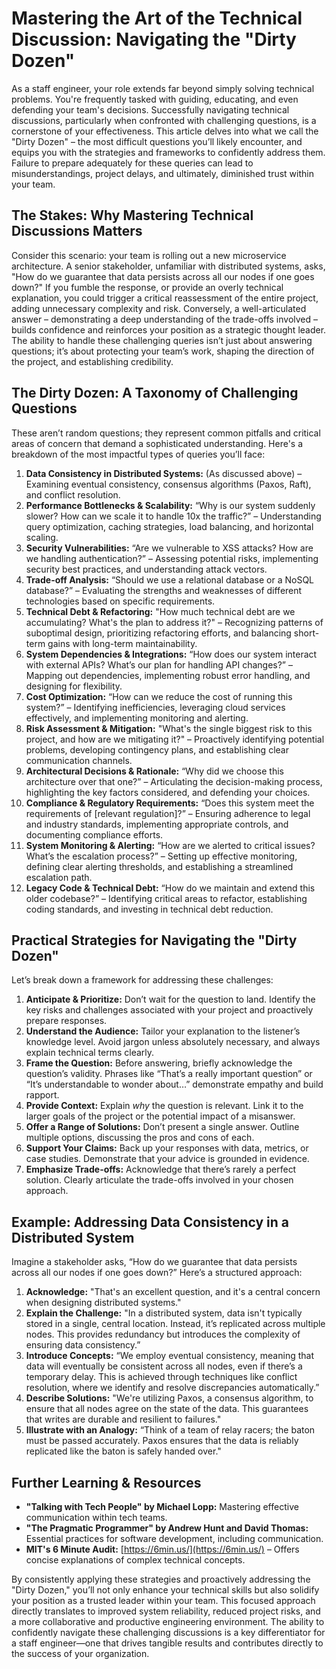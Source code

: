 # Mastering the Art of the Technical Discussion: Navigating the "Dirty Dozen"

As a staff engineer, your role extends far beyond simply solving technical problems. You're frequently tasked with guiding, educating, and even defending your team's decisions. Successfully navigating technical discussions, particularly when confronted with challenging questions, is a cornerstone of your effectiveness. This article delves into what we call the "Dirty Dozen" – the most difficult questions you’ll likely encounter, and equips you with the strategies and frameworks to confidently address them. Failure to prepare adequately for these queries can lead to misunderstandings, project delays, and ultimately, diminished trust within your team.

## The Stakes: Why Mastering Technical Discussions Matters

Consider this scenario: your team is rolling out a new microservice architecture. A senior stakeholder, unfamiliar with distributed systems, asks, "How do we guarantee that data persists across all our nodes if one goes down?" If you fumble the response, or provide an overly technical explanation, you could trigger a critical reassessment of the entire project, adding unnecessary complexity and risk. Conversely, a well-articulated answer – demonstrating a deep understanding of the trade-offs involved – builds confidence and reinforces your position as a strategic thought leader. The ability to handle these challenging queries isn’t just about answering questions; it’s about protecting your team’s work, shaping the direction of the project, and establishing credibility.

## The Dirty Dozen: A Taxonomy of Challenging Questions

These aren’t random questions; they represent common pitfalls and critical areas of concern that demand a sophisticated understanding. Here's a breakdown of the most impactful types of queries you’ll face:

1. **Data Consistency in Distributed Systems:** (As discussed above) – Examining eventual consistency, consensus algorithms (Paxos, Raft), and conflict resolution.
2. **Performance Bottlenecks & Scalability:** “Why is our system suddenly slower? How can we scale it to handle 10x the traffic?” – Understanding query optimization, caching strategies, load balancing, and horizontal scaling.
3. **Security Vulnerabilities:** “Are we vulnerable to XSS attacks? How are we handling authentication?” – Assessing potential risks, implementing security best practices, and understanding attack vectors.
4. **Trade-off Analysis:** “Should we use a relational database or a NoSQL database?” – Evaluating the strengths and weaknesses of different technologies based on specific requirements.
5. **Technical Debt & Refactoring:** "How much technical debt are we accumulating? What's the plan to address it?" – Recognizing patterns of suboptimal design, prioritizing refactoring efforts, and balancing short-term gains with long-term maintainability.
6. **System Dependencies & Integrations:** “How does our system interact with external APIs? What’s our plan for handling API changes?” – Mapping out dependencies, implementing robust error handling, and designing for flexibility.
7. **Cost Optimization:** “How can we reduce the cost of running this system?” – Identifying inefficiencies, leveraging cloud services effectively, and implementing monitoring and alerting.
8. **Risk Assessment & Mitigation:** "What's the single biggest risk to this project, and how are we mitigating it?" – Proactively identifying potential problems, developing contingency plans, and establishing clear communication channels.
9. **Architectural Decisions & Rationale:** “Why did we choose this architecture over that one?” – Articulating the decision-making process, highlighting the key factors considered, and defending your choices.
10. **Compliance & Regulatory Requirements:** “Does this system meet the requirements of [relevant regulation]?” – Ensuring adherence to legal and industry standards, implementing appropriate controls, and documenting compliance efforts.
11. **System Monitoring & Alerting:** “How are we alerted to critical issues? What’s the escalation process?” – Setting up effective monitoring, defining clear alerting thresholds, and establishing a streamlined escalation path.
12. **Legacy Code & Technical Debt:** “How do we maintain and extend this older codebase?” – Identifying critical areas to refactor, establishing coding standards, and investing in technical debt reduction.

## Practical Strategies for Navigating the "Dirty Dozen"

Let’s break down a framework for addressing these challenges:

1. **Anticipate & Prioritize:** Don’t wait for the question to land. Identify the key risks and challenges associated with your project and proactively prepare responses.
2. **Understand the Audience:** Tailor your explanation to the listener’s knowledge level. Avoid jargon unless absolutely necessary, and always explain technical terms clearly.
3. **Frame the Question:** Before answering, briefly acknowledge the question’s validity. Phrases like “That’s a really important question” or “It’s understandable to wonder about…” demonstrate empathy and build rapport.
4. **Provide Context:** Explain _why_ the question is relevant. Link it to the larger goals of the project or the potential impact of a misanswer.
5. **Offer a Range of Solutions:** Don’t present a single answer. Outline multiple options, discussing the pros and cons of each.
6. **Support Your Claims:** Back up your responses with data, metrics, or case studies. Demonstrate that your advice is grounded in evidence.
7. **Emphasize Trade-offs:** Acknowledge that there’s rarely a perfect solution. Clearly articulate the trade-offs involved in your chosen approach.

## Example: Addressing Data Consistency in a Distributed System

Imagine a stakeholder asks, “How do we guarantee that data persists across all our nodes if one goes down?” Here’s a structured approach:

1. **Acknowledge:** "That's an excellent question, and it's a central concern when designing distributed systems."
2. **Explain the Challenge:** "In a distributed system, data isn't typically stored in a single, central location. Instead, it’s replicated across multiple nodes. This provides redundancy but introduces the complexity of ensuring data consistency.”
3. **Introduce Concepts:** “We employ eventual consistency, meaning that data will eventually be consistent across all nodes, even if there’s a temporary delay. This is achieved through techniques like conflict resolution, where we identify and resolve discrepancies automatically.”
4. **Describe Solutions:** "We're utilizing Paxos, a consensus algorithm, to ensure that all nodes agree on the state of the data. This guarantees that writes are durable and resilient to failures."
5. **Illustrate with an Analogy:** “Think of a team of relay racers; the baton must be passed accurately. Paxos ensures that the data is reliably replicated like the baton is safely handed over."

## Further Learning & Resources

- **"Talking with Tech People" by Michael Lopp:** Mastering effective communication within tech teams.
- **"The Pragmatic Programmer" by Andrew Hunt and David Thomas:** Essential practices for software development, including communication.
- **MIT's 6 Minute Audit:** [https://6min.us/](https://6min.us/) – Offers concise explanations of complex technical concepts.

By consistently applying these strategies and proactively addressing the "Dirty Dozen," you’ll not only enhance your technical skills but also solidify your position as a trusted leader within your team. This focused approach directly translates to improved system reliability, reduced project risks, and a more collaborative and productive engineering environment. The ability to confidently navigate these challenging discussions is a key differentiator for a staff engineer—one that drives tangible results and contributes directly to the success of your organization.

```

```
